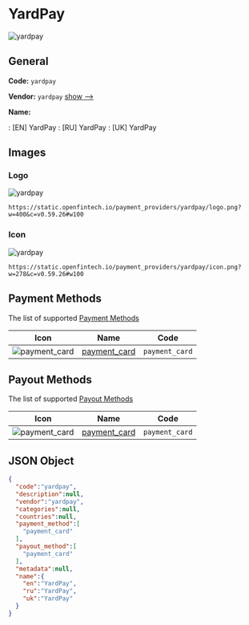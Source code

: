 
# YardPay 
![yardpay](https://static.openfintech.io/payment_providers/yardpay/logo.png?w=400&c=v0.59.26#w100)  

## General 
 
**Code:** `yardpay` 
 
**Vendor:** `yardpay` [show -->](/vendors/yardpay/) 
 
**Name:** 
 
:	[EN] YardPay 
:	[RU] YardPay 
:	[UK] YardPay 
 

## Images 

### Logo 
 
![yardpay](https://static.openfintech.io/payment_providers/yardpay/logo.png?w=400&c=v0.59.26#w100)  

```
https://static.openfintech.io/payment_providers/yardpay/logo.png?w=400&c=v0.59.26#w100
```  

### Icon 
 
![yardpay](https://static.openfintech.io/payment_providers/yardpay/icon.png?w=278&c=v0.59.26#w100)  

```
https://static.openfintech.io/payment_providers/yardpay/icon.png?w=278&c=v0.59.26#w100
```  

## Payment Methods 
 
The list of supported [Payment Methods](/payment-methods/) 

|Icon|Name|Code| 
|:---:|:---:|:---:| 
|![payment_card](https://static.openfintech.io/payment_methods/payment_card/icon.svg?w=278&c=v0.59.26#w100) |[payment_card](/payment-methods/payment_card/)|`payment_card`| 
 

## Payout Methods 
 
The list of supported [Payout Methods](/payout-methods/) 

|Icon|Name|Code| 
|:---:|:---:|:---:| 
|![payment_card](https://static.openfintech.io/payout_methods/payment_card/icon.svg?w=278&c=v0.59.26#w40) |[payment_card](payout-methodspayment_card/)|`payment_card`| 
 

## JSON Object 

```json
{
  "code":"yardpay",
  "description":null,
  "vendor":"yardpay",
  "categories":null,
  "countries":null,
  "payment_method":[
    "payment_card"
  ],
  "payout_method":[
    "payment_card"
  ],
  "metadata":null,
  "name":{
    "en":"YardPay",
    "ru":"YardPay",
    "uk":"YardPay"
  }
}
```  
